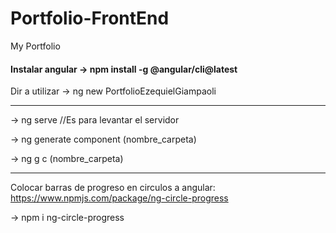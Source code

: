 # Portfolio-FrontEnd

My Portfolio

#### Instalar angular -> npm install -g @angular/cli@latest

Dir a utilizar -> ng new PortfolioEzequielGiampaoli

---

-> ng serve //Es para levantar el servidor

<!-- //Comando para crear un componente nuevo -->

-> ng generate component (nombre_carpeta)

<!-- //Comando abreviado para crear un componente nuevo -->

-> ng g c (nombre_carpeta)

---

Colocar barras de progreso en circulos a angular:
https://www.npmjs.com/package/ng-circle-progress

-> npm i ng-circle-progress
